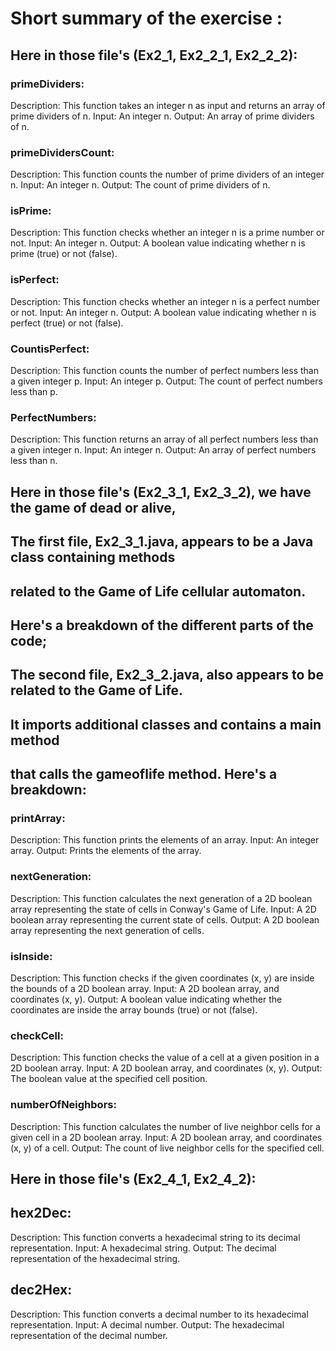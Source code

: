 # Short summary of the exercise :
## Here in those file's (Ex2_1, Ex2_2_1, Ex2_2_2):
### primeDividers:
Description: This function takes an integer n as input and returns an array of prime dividers of n.
Input: An integer n.
Output: An array of prime dividers of n.
### primeDividersCount:
Description: This function counts the number of prime dividers of an integer n.
Input: An integer n.
Output: The count of prime dividers of n.
### isPrime:
Description: This function checks whether an integer n is a prime number or not.
Input: An integer n.
Output: A boolean value indicating whether n is prime (true) or not (false).
### isPerfect:
Description: This function checks whether an integer n is a perfect number or not.
Input: An integer n.
Output: A boolean value indicating whether n is perfect (true) or not (false).
### CountisPerfect:
Description: This function counts the number of perfect numbers less than a given integer p.
Input: An integer p.
Output: The count of perfect numbers less than p.
### PerfectNumbers:
Description: This function returns an array of all perfect numbers less than a given integer n.
Input: An integer n.
Output: An array of perfect numbers less than n.

## Here in those file's (Ex2_3_1, Ex2_3_2), we have the game of dead or alive,
## The first file, Ex2_3_1.java, appears to be a Java class containing methods
## related to the Game of Life cellular automaton.
## Here's a breakdown of the different parts of the code;
## The second file, Ex2_3_2.java, also appears to be related to the Game of Life.
## It imports additional classes and contains a main method
## that calls the gameoflife method. Here's a breakdown:

### printArray:
Description: This function prints the elements of an array.
Input: An integer array.
Output: Prints the elements of the array.
### nextGeneration:
Description: This function calculates the next generation of a 2D boolean array representing the state of cells in Conway's Game of Life.
Input: A 2D boolean array representing the current state of cells.
Output: A 2D boolean array representing the next generation of cells.
### isInside:
Description: This function checks if the given coordinates (x, y) are inside the bounds of a 2D boolean array.
Input: A 2D boolean array, and coordinates (x, y).
Output: A boolean value indicating whether the coordinates are inside the array bounds (true) or not (false).
### checkCell:
Description: This function checks the value of a cell at a given position in a 2D boolean array.
Input: A 2D boolean array, and coordinates (x, y).
Output: The boolean value at the specified cell position.
### numberOfNeighbors:
Description: This function calculates the number of live neighbor cells for a given cell in a 2D boolean array.
Input: A 2D boolean array, and coordinates (x, y) of a cell.
Output: The count of live neighbor cells for the specified cell.

## Here in those file's (Ex2_4_1, Ex2_4_2):
## hex2Dec:
Description: This function converts a hexadecimal string to its decimal representation.
Input: A hexadecimal string.
Output: The decimal representation of the hexadecimal string.
## dec2Hex:
Description: This function converts a decimal number to its hexadecimal representation.
Input: A decimal number.
Output: The hexadecimal representation of the decimal number.
